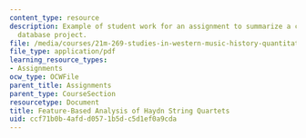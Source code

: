 ```yaml
---
content_type: resource
description: Example of student work for an assignment to summarize a current musicological
  database project.
file: /media/courses/21m-269-studies-in-western-music-history-quantitative-and-computational-approaches-to-music-history-spring-2012/ccf71b0b4afdd0571b5dc5d1ef0a9cda_MIT21M_269S12_assn_final1.pdf
file_type: application/pdf
learning_resource_types:
- Assignments
ocw_type: OCWFile
parent_title: Assignments
parent_type: CourseSection
resourcetype: Document
title: Feature-Based Analysis of Haydn String Quartets
uid: ccf71b0b-4afd-d057-1b5d-c5d1ef0a9cda
---
```

